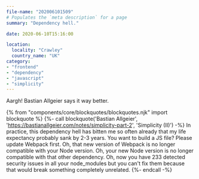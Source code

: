 ```yaml
---
file-name: "202006101509"
# Populates the `meta description` for a page
summary: "Dependency hell."

date: 2020-06-10T15:16:00

location:
  locality: "Crawley"
  country_name: "UK"
category:
- "frontend"
- "dependency"
- "javascript"
- "simplicity"
---
```


Aargh! Bastian Allgeier says it way better.

{% from "components/core/blockquotes/blockquotes.njk" import blockquote %}
{%- call blockquote('Bastian Allgeier', 'https://bastianallgeier.com/notes/simplicity-part-2', 'Simplicity (II)') -%}
  In practice, this dependency hell has bitten me so often already that my life expectancy probably sank by 2-3 years. You want to build a JS file? Please update Webpack first. Oh, that new version of Webpack is no longer compatible with your Node version. Oh, your new Node version is no longer compatible with that other dependency. Oh, now you have 233 detected security issues in all your node_modules but you can't fix them because that would break something completely unrelated.
{%- endcall -%}
